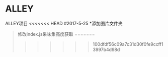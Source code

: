 # ALLEY
ALLEY项目
<<<<<<< HEAD
#2017-5-25
*添加图片文件夹
>修改index.js采味集高度获取
=======
>>>>>>> 100dfdf56c09a7c31d30f0fe9ccff13997b4d98d
